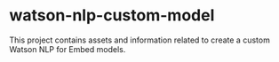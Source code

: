 # watson-nlp-custom-model
This project contains assets and information related to create a custom Watson NLP for Embed models.
